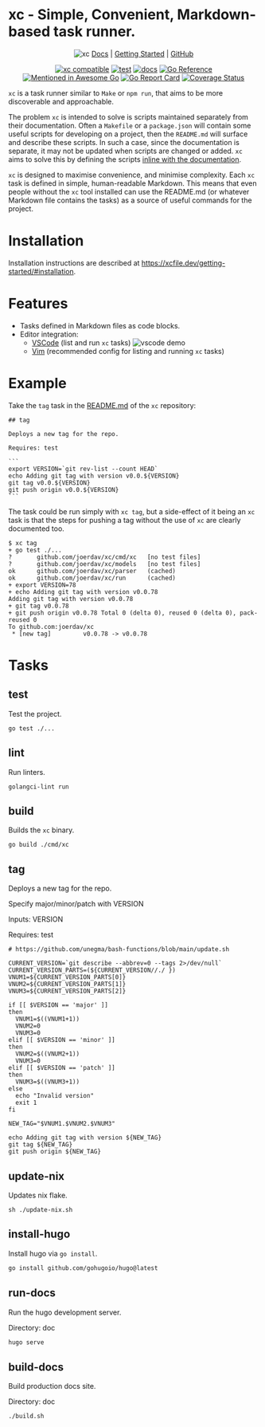 # xc - Simple, Convenient, Markdown-based task runner.

<div align="center">

![xc](https://user-images.githubusercontent.com/19927761/156772881-10065864-ff4d-4225-ab2b-5adbbe628845.png)
[Docs](https://xcfile.dev/) | [Getting Started](https://xcfile.dev/getting-started/) | [GitHub](https://github.com/joerdav/xc)

[![xc compatible](https://xcfile.dev/badge.svg)](https://xcfile.dev)
[![test](https://github.com/joerdav/xc/actions/workflows/test.yaml/badge.svg)](https://github.com/joerdav/xc/actions/workflows/test.yaml) 
[![docs](https://github.com/joerdav/xc/actions/workflows/docs.yml/badge.svg)](https://github.com/joerdav/xc/actions/workflows/docs.yml)
[![Go Reference](https://pkg.go.dev/badge/github.com/joerdav/xc.svg)](https://pkg.go.dev/github.com/joerdav/xc)
[![Mentioned in Awesome Go](https://awesome.re/mentioned-badge.svg)](https://github.com/avelino/awesome-go)
[![Go Report Card](https://goreportcard.com/badge/github.com/joerdav/xc)](https://goreportcard.com/report/github.com/joerdav/xc)
[![Coverage Status](https://coveralls.io/repos/github/joerdav/xc/badge.svg?branch=main)](https://coveralls.io/github/joerdav/xc?branch=main)

</div>

`xc` is a task runner similar to `Make` or `npm run`, that aims to be more discoverable and approachable.

The problem `xc` is intended to solve is scripts maintained separately from their documentation.
Often a `Makefile` or a `package.json` will contain some useful scripts for developing on a project,
then the `README.md` will surface and describe these scripts.
In such a case, since the documentation is separate, it may not be updated when scripts are changed or added.
`xc` aims to solve this by defining the scripts [inline with the documentation](https://en.wikipedia.org/wiki/Literate_programming).

`xc` is designed to maximise convenience, and minimise complexity.
Each `xc` task is defined in simple, human-readable Markdown.
This means that even people without the `xc` tool installed can use the README.md
(or whatever Markdown file contains the tasks)
as a source of useful commands for the project.

# Installation

Installation instructions are described at <https://xcfile.dev/getting-started/#installation>.

# Features

- Tasks defined in Markdown files as code blocks.
- Editor integration:
	- [VSCode](https://marketplace.visualstudio.com/items?itemName=xc-vscode.xc-vscode) (list and run `xc` tasks)
	  ![vscode demo](https://user-images.githubusercontent.com/19927761/214538057-963f9a47-ff95-486c-8856-b90bd358be3f.png)
	- [Vim](https://xcfile.dev/ide-support/#vim) (recommended config for listing and running `xc` tasks)

# Example

Take the `tag` task in the [README.md](https://github.com/joerdav/xc#tag) of the `xc` repository:

````
## tag

Deploys a new tag for the repo.

Requires: test

```
export VERSION=`git rev-list --count HEAD`
echo Adding git tag with version v0.0.${VERSION}
git tag v0.0.${VERSION}
git push origin v0.0.${VERSION}
```
````

The task could be run simply with `xc tag`, but a side-effect of it being an `xc` task is that the steps for pushing a tag without the use of `xc` are clearly documented too.

```
$ xc tag
+ go test ./...
?       github.com/joerdav/xc/cmd/xc   [no test files]
?       github.com/joerdav/xc/models   [no test files]
ok      github.com/joerdav/xc/parser   (cached)
ok      github.com/joerdav/xc/run      (cached)
+ export VERSION=78
+ echo Adding git tag with version v0.0.78
Adding git tag with version v0.0.78
+ git tag v0.0.78
+ git push origin v0.0.78 Total 0 (delta 0), reused 0 (delta 0), pack-reused 0
To github.com:joerdav/xc
 * [new tag]         v0.0.78 -> v0.0.78
```

# Tasks

## test

Test the project.

```
go test ./...
```

## lint

Run linters.

```
golangci-lint run
```

## build

Builds the `xc` binary.

```
go build ./cmd/xc
```

## tag

Deploys a new tag for the repo.

Specify major/minor/patch with VERSION

Inputs: VERSION

Requires: test

```
# https://github.com/unegma/bash-functions/blob/main/update.sh

CURRENT_VERSION=`git describe --abbrev=0 --tags 2>/dev/null`
CURRENT_VERSION_PARTS=(${CURRENT_VERSION//./ })
VNUM1=${CURRENT_VERSION_PARTS[0]}
VNUM2=${CURRENT_VERSION_PARTS[1]}
VNUM3=${CURRENT_VERSION_PARTS[2]}

if [[ $VERSION == 'major' ]]
then
  VNUM1=$((VNUM1+1))
  VNUM2=0
  VNUM3=0
elif [[ $VERSION == 'minor' ]]
then
  VNUM2=$((VNUM2+1))
  VNUM3=0
elif [[ $VERSION == 'patch' ]]
then
  VNUM3=$((VNUM3+1))
else
  echo "Invalid version"
  exit 1
fi

NEW_TAG="$VNUM1.$VNUM2.$VNUM3"

echo Adding git tag with version ${NEW_TAG}
git tag ${NEW_TAG}
git push origin ${NEW_TAG}
```

## update-nix
Updates nix flake.
```
sh ./update-nix.sh
```

## install-hugo

Install hugo via `go install`.

```sh
go install github.com/gohugoio/hugo@latest
```

## run-docs

Run the hugo development server.

Directory: doc

```sh
hugo serve
```

## build-docs

Build production docs site.

Directory: doc

```sh
./build.sh
```
